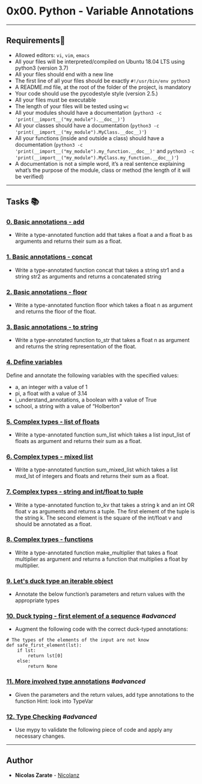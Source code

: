 # 0x00. Python - Variable Annotations

------------ 

## Requirements:blue_book:

* Allowed editors: `vi`, `vim`, `emacs`
* All your files will be interpreted/compiled on Ubuntu 18.04 LTS using python3 (version 3.7)
* All your files should end with a new line
* The first line of all your files should be exactly `#!/usr/bin/env python3`
* A README.md file, at the root of the folder of the project, is mandatory
* Your code should use the pycodestyle style (version 2.5.)
* All your files must be executable
* The length of your files will be tested using `wc`
* All your modules should have a documentation (`python3 -c 'print(__import__("my_module").__doc__)'`)
* All your classes should have a documentation (`python3 -c 'print(__import__("my_module").MyClass.__doc__)'`)
* All your functions (inside and outside a class) should have a documentation (`python3 -c 'print(__import__("my_module").my_function.__doc__)'` and `python3 -c 'print(__import__("my_module").MyClass.my_function.__doc__)'`)
* A documentation is not a simple word, it’s a real sentence explaining what’s the purpose of the module, class or method (the length of it will be verified)

---

## Tasks :books:

### [0. Basic annotations - add](./0-add.py)
* Write a type-annotated function add that takes a float a and a float b as arguments and returns their sum as a float.


### [1. Basic annotations - concat](./1-concat.py)
* Write a type-annotated function concat that takes a string str1 and a string str2 as arguments and returns a concatenated string


### [2. Basic annotations - floor](./2-floor.py)
* Write a type-annotated function floor which takes a float n as argument and returns the floor of the float.


### [3. Basic annotations - to string](./3-to_str.py)
* Write a type-annotated function to_str that takes a float n as argument and returns the string representation of the float.


### [4. Define variables](./4-define_variables.py)
Define and annotate the following variables with the specified values:

* a, an integer with a value of 1
* pi, a float with a value of 3.14
* i_understand_annotations, a boolean with a value of True
* school, a string with a value of “Holberton”


### [5. Complex types - list of floats](./5-sum_list.py)
* Write a type-annotated function sum_list which takes a list input_list of floats as argument and returns their sum as a float.


### [6. Complex types - mixed list](./6-sum_mixed_list.py)
* Write a type-annotated function sum_mixed_list which takes a list mxd_lst of integers and floats and returns their sum as a float.


### [7. Complex types - string and int/float to tuple](./7-to_kv.py)
* Write a type-annotated function to_kv that takes a string k and an int OR float v as arguments and returns a tuple. The first element of the tuple is the string k. The second element is the square of the int/float v and should be annotated as a float.


### [8. Complex types - functions](./8-make_multiplier.py)
* Write a type-annotated function make_multiplier that takes a float multiplier as argument and returns a function that multiplies a float by multiplier.


### [9. Let's duck type an iterable object](./9-element_length.py)
* Annotate the below function’s parameters and return values with the appropriate types


### [10. Duck typing - first element of a sequence](./100-safe_first_element.py)  _#advanced_
* Augment the following code with the correct duck-typed annotations:
```
# The types of the elements of the input are not know
def safe_first_element(lst):
    if lst:
        return lst[0]
    else:
        return None
```


### [11. More involved type annotations](./101-safely_get_value.py)  _#advanced_
* Given the parameters and the return values, add type annotations to the function
Hint: look into TypeVar


### [12. Type Checking](./102-type_checking.py)  _#advanced_
* Use mypy to validate the following piece of code and apply any necessary changes.

---

## Author
* **Nicolas Zarate** - [Nicolanz](https://github.com/Nicolanz)
